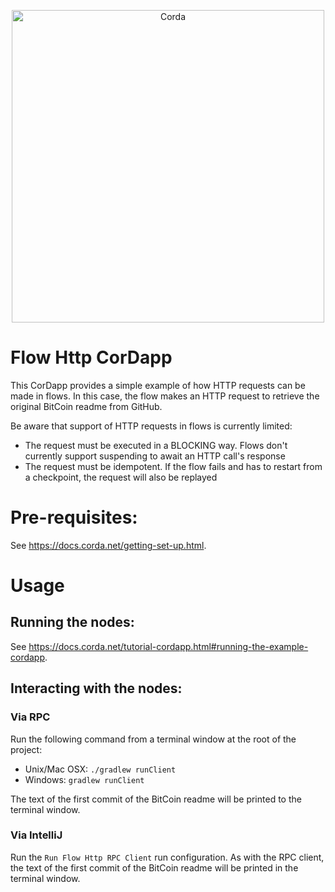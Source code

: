 <p align="center">
  <img src="https://www.corda.net/wp-content/uploads/2016/11/fg005_corda_b.png" alt="Corda" width="500">
</p>

# Flow Http CorDapp

This CorDapp provides a simple example of how HTTP requests can be made in flows. In this case, the flow makes an HTTP 
request to retrieve the original BitCoin readme from GitHub.

Be aware that support of HTTP requests in flows is currently limited:

* The request must be executed in a BLOCKING way. Flows don't currently support suspending to await an HTTP call's 
  response
* The request must be idempotent. If the flow fails and has to restart from a checkpoint, the request will also be 
  replayed

# Pre-requisites:
  
See https://docs.corda.net/getting-set-up.html.

# Usage

## Running the nodes:

See https://docs.corda.net/tutorial-cordapp.html#running-the-example-cordapp.

## Interacting with the nodes:

### Via RPC

Run the following command from a terminal window at the root of the project:

* Unix/Mac OSX: `./gradlew runClient`
* Windows: `gradlew runClient`

The text of the first commit of the BitCoin readme will be printed to the terminal window.

### Via IntelliJ

Run the `Run Flow Http RPC Client` run configuration. As with the RPC client, the text of the first commit of the 
BitCoin readme will be printed in the terminal window.
